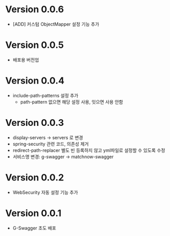 # Version 0.0.6

- [ADD] 커스텀 ObjectMapper 설정 기능 추가

# Version 0.0.5

- 배포용 버전업

# Version 0.0.4

- include-path-patterns 설정 추가
    - path-pattern 없으면 해당 설정 사용, 잇으면 사용 안함

# Version 0.0.3

- display-servers -> servers 로 변경
- spring-security 관련 코드, 의존성 제거
- redirect-path-replacer 별도 빈 등록하지 않고 yml파일로 설정할 수 있도록 수정
- 서비스명 변경: g-swagger -> matchnow-swagger

# Version 0.0.2

- WebSecurity 자동 설정 기능 추가

# Version 0.0.1

- G-Swagger 초도 배포